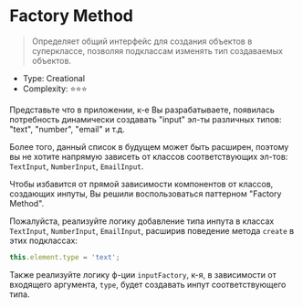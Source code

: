 # Factory Method

> Определяет общий интерфейс для создания объектов в суперклассе,
> позволяя подклассам изменять тип создаваемых объектов.

- Type: Creational
- Complexity: ⭐⭐⭐

Представьте что в приложении, к-е Вы разрабатываете, появилась потребность динамически
создавать "input" эл-ты различных типов: "text", "number", "email" и т.д.

Более того, данный список в будущем может быть расширен, поэтому вы не хотите напрямую
зависеть от классов соответствующих эл-тов: `TextInput`, `NumberInput`, `EmailInput`.

Чтобы избавится от прямой зависимости компонентов от классов,
создающих инпуты, Вы решили воспользоваться паттерном "Factory Method".

Пожалуйста, реализуйте логику добавление типа инпута в классах
`TextInput`, `NumberInput`, `EmailInput`, расширив поведение метода `create` в этих
подклассах:

```js
this.element.type = 'text';
```

Также реализуйте логику ф-ции `inputFactory`, к-я, в зависимости от входящего аргумента,
`type`, будет создавать инпут соответствующего типа.
